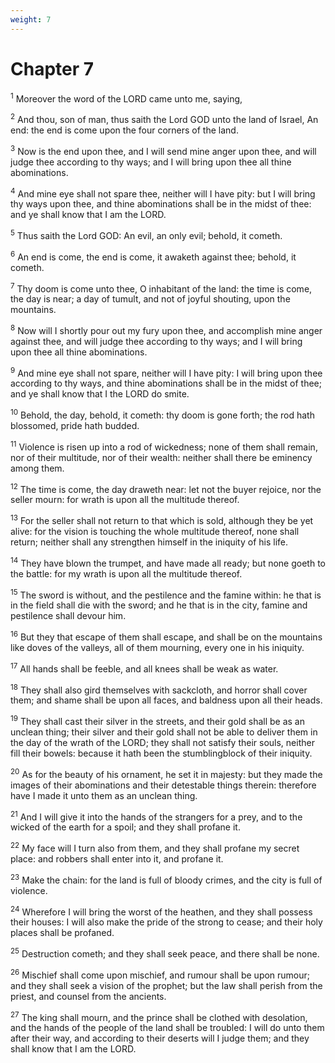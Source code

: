 ```yaml
---
weight: 7
---
```


# Chapter 7

<sup>1</sup> Moreover the word of the LORD came unto me, saying, 

<sup>2</sup> And thou, son of man, thus saith the Lord GOD unto the land of Israel, An end: the end is come upon the four corners of the land. 

<sup>3</sup> Now is the end upon thee, and I will send mine anger upon thee, and will judge thee according to thy ways; and I will bring upon thee all thine abominations. 

<sup>4</sup> And mine eye shall not spare thee, neither will I have pity: but I will bring thy ways upon thee, and thine abominations shall be in the midst of thee: and ye shall know that I am the LORD. 

<sup>5</sup> Thus saith the Lord GOD: An evil, an only evil; behold, it cometh. 

<sup>6</sup> An end is come, the end is come, it awaketh against thee; behold, it cometh. 

<sup>7</sup> Thy doom is come unto thee, O inhabitant of the land: the time is come, the day is near; a day of tumult, and not of joyful shouting, upon the mountains. 

<sup>8</sup> Now will I shortly pour out my fury upon thee, and accomplish mine anger against thee, and will judge thee according to thy ways; and I will bring upon thee all thine abominations. 

<sup>9</sup> And mine eye shall not spare, neither will I have pity: I will bring upon thee according to thy ways, and thine abominations shall be in the midst of thee; and ye shall know that I the LORD do smite. 

<sup>10</sup> Behold, the day, behold, it cometh: thy doom is gone forth; the rod hath blossomed, pride hath budded. 

<sup>11</sup> Violence is risen up into a rod of wickedness; none of them shall remain, nor of their multitude, nor of their wealth: neither shall there be eminency among them. 

<sup>12</sup> The time is come, the day draweth near: let not the buyer rejoice, nor the seller mourn: for wrath is upon all the multitude thereof. 

<sup>13</sup> For the seller shall not return to that which is sold, although they be yet alive: for the vision is touching the whole multitude thereof, none shall return; neither shall any strengthen himself in the iniquity of his life. 

<sup>14</sup> They have blown the trumpet, and have made all ready; but none goeth to the battle: for my wrath is upon all the multitude thereof. 

<sup>15</sup> The sword is without, and the pestilence and the famine within: he that is in the field shall die with the sword; and he that is in the city, famine and pestilence shall devour him. 

<sup>16</sup> But they that escape of them shall escape, and shall be on the mountains like doves of the valleys, all of them mourning, every one in his iniquity. 

<sup>17</sup> All hands shall be feeble, and all knees shall be weak as water. 

<sup>18</sup> They shall also gird themselves with sackcloth, and horror shall cover them; and shame shall be upon all faces, and baldness upon all their heads. 

<sup>19</sup> They shall cast their silver in the streets, and their gold shall be as an unclean thing; their silver and their gold shall not be able to deliver them in the day of the wrath of the LORD; they shall not satisfy their souls, neither fill their bowels: because it hath been the stumblingblock of their iniquity. 

<sup>20</sup> As for the beauty of his ornament, he set it in majesty: but they made the images of their abominations and their detestable things therein: therefore have I made it unto them as an unclean thing. 

<sup>21</sup> And I will give it into the hands of the strangers for a prey, and to the wicked of the earth for a spoil; and they shall profane it. 

<sup>22</sup> My face will I turn also from them, and they shall profane my secret place: and robbers shall enter into it, and profane it. 

<sup>23</sup> Make the chain: for the land is full of bloody crimes, and the city is full of violence. 

<sup>24</sup> Wherefore I will bring the worst of the heathen, and they shall possess their houses: I will also make the pride of the strong to cease; and their holy places shall be profaned. 

<sup>25</sup> Destruction cometh; and they shall seek peace, and there shall be none. 

<sup>26</sup> Mischief shall come upon mischief, and rumour shall be upon rumour; and they shall seek a vision of the prophet; but the law shall perish from the priest, and counsel from the ancients. 

<sup>27</sup> The king shall mourn, and the prince shall be clothed with desolation, and the hands of the people of the land shall be troubled: I will do unto them after their way, and according to their deserts will I judge them; and they shall know that I am the LORD. 


